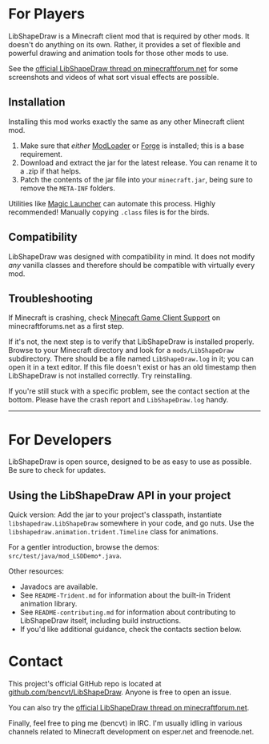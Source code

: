 # For Players

LibShapeDraw is a Minecraft client mod that is required by other mods.
It doesn't do anything on its own. Rather, it provides a set of flexible and
powerful drawing and animation tools for those other mods to use.

See the [official LibShapeDraw thread on minecraftforum.net](http://www.minecraftforum.net/topic/1458931-libshapedraw/)
for some screenshots and videos of what sort visual effects are possible.

## Installation

Installing this mod works exactly the same as any other Minecraft client mod.

1.  Make sure that *either*
    [ModLoader](http://www.minecraftforum.net/topic/75440-modloader/) or
    [Forge](http://www.minecraftforge.net/forum/) is installed; this is a base
    requirement.
2.  Download and extract the jar for the latest release. You can rename it to a
    .zip if that helps.
3.  Patch the contents of the jar file into your `minecraft.jar`, being sure to
    remove the `META-INF` folders.

Utilities like [Magic Launcher](http://www.minecraftforum.net/topic/939149-magiclauncher/)
can automate this process. Highly recommended! Manually copying `.class` files
is for the birds.

## Compatibility

LibShapeDraw was designed with compatibility in mind. It does not modify *any*
vanilla classes and therefore should be compatible with virtually every mod.

## Troubleshooting

If Minecraft is crashing, check [Minecaft Game Client Support](http://www.minecraftforum.net/forum/151-minecraft-game-client-support/)
on minecraftforums.net as a first step.

If it's not, the next step is to verify that LibShapeDraw is installed properly.
Browse to your Minecraft directory and look for a `mods/LibShapeDraw`
subdirectory. There should be a file named `LibShapeDraw.log` in it; you can
open it in a text editor. If this file doesn't exist or has an old timestamp
then LibShapeDraw is not installed correctly. Try reinstalling.

If you're still stuck with a specific problem, see the contact section at the
bottom. Please have the crash report and `LibShapeDraw.log` handy.

----

# For Developers

LibShapeDraw is open source, designed to be as easy to use as possible. Be sure
to check for updates.

## Using the LibShapeDraw API in your project

Quick version: Add the jar to your project's classpath, instantiate
`libshapedraw.LibShapeDraw` somewhere in your code, and go nuts. Use the
`libshapedraw.animation.trident.Timeline` class for animations.

For a gentler introduction, browse the demos: `src/test/java/mod_LSDDemo*.java`.

Other resources:

 +  Javadocs are available.
 +  See `README-Trident.md` for information about the built-in Trident animation
    library.
 +  See `README-contributing.md` for information about contributing to
    LibShapeDraw itself, including build instructions.
 +  If you'd like additional guidance, check the contacts section below.

# Contact

This project's official GitHub repo is located at
[github.com/bencvt/LibShapeDraw](https://github.com/bencvt/LibShapeDraw).
Anyone is free to open an issue.

You can also try the [official LibShapeDraw thread on minecraftforum.net](http://www.minecraftforum.net/topic/1458931-libshapedraw/).

Finally, feel free to ping me (bencvt) in IRC. I'm usually idling in various
channels related to Minecraft development on esper.net and freenode.net.
